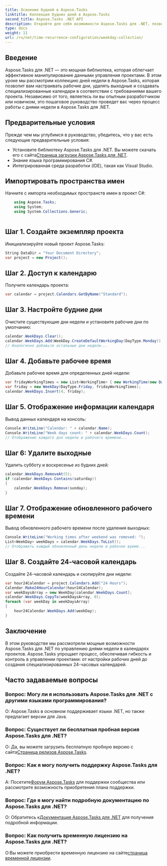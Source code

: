 ```yaml
---
title: Освоение будней в Aspose.Tasks
linktitle: Коллекция будних дней в Aspose.Tasks
second_title: Aspose.Tasks .NET API
description: Откройте для себя возможности Aspose.Tasks для .NET, позволяющие легко управлять буднями. Настраивайте рабочие дни, удаляйте выходные и с легкостью создавайте специализированные календари.
type: docs
weight: 11
url: /ru/net/time-recurrence-configuration/weekday-collection/
---
```

## Введение
Aspose.Tasks для .NET — это мощная библиотека, которая облегчает эффективное манипулирование данными управления проектами. В этом уроке мы рассмотрим коллекцию дней недели в Aspose.Tasks, которая позволит вам настраивать рабочие дни, удалять выходные и создавать специализированные календари в соответствии с требованиями вашего проекта. Независимо от того, являетесь ли вы опытным разработчиком или новичком, это пошаговое руководство проведет вас через процесс работы с днями недели в Aspose.Tasks для .NET.
## Предварительные условия
Прежде чем мы углубимся в руководство, убедитесь, что у вас есть следующие предварительные условия:
-  Установите библиотеку Aspose.Tasks для .NET. Вы можете скачать его с сайта[Страница загрузки Aspose.Tasks для .NET](https://releases.aspose.com/tasks/net/).
- Знание языка программирования C#.
- Интегрированная среда разработки (IDE), такая как Visual Studio.
## Импортировать пространства имен
Начните с импорта необходимых пространств имен в проект C#:
```csharp
    using Aspose.Tasks;
    using System;
    using System.Collections.Generic;
    
```
## Шаг 1. Создайте экземпляр проекта
Инициализируйте новый проект Aspose.Tasks:
```csharp
String DataDir = "Your Document Directory";
var project = new Project();
```
## Шаг 2. Доступ к календарю
Получите календарь проекта:
```csharp
var calendar = project.Calendars.GetByName("Standard");
```
## Шаг 3. Настройте будние дни
Очистите существующие дни недели и установите рабочие дни по умолчанию:
```csharp
calendar.WeekDays.Clear();
calendar.WeekDays.Add(WeekDay.CreateDefaultWorkingDay(DayType.Monday));
// Аналогично добавьте остальные дни недели...
```
## Шаг 4. Добавьте рабочее время
Добавьте рабочее время для определенных дней недели:
```csharp
var fridayWorkingTimes = new List<WorkingTime> { new WorkingTime(new DateTime(2020, 4, 13, 8, 0, 0), new DateTime(2020, 4, 13, 12, 0, 0)) };
var friday = new WeekDay(DayType.Friday, fridayWorkingTimes);
calendar.WeekDays.Insert(4, friday);
```
## Шаг 5. Отображение информации календаря
Вывод данных календаря на консоль:
```csharp
Console.WriteLine("Calendar: " + calendar.Name);
Console.WriteLine("Week days count: " + calendar.WeekDays.Count);
// Отображение каждого дня недели и рабочего времени...
```
## Шаг 6: Удалите выходные
Удалить субботу и воскресенье из будних дней:
```csharp
calendar.WeekDays.RemoveAt(5);
if (calendar.WeekDays.Contains(saturday))
{
    calendar.WeekDays.Remove(sunday);
}
```
## Шаг 7. Отображение обновленного рабочего времени
Вывод обновленного рабочего времени после удаления выходных:
```csharp
Console.WriteLine("Working times after weekend was removed: ");
List<WeekDay> weekDays = calendar.WeekDays.ToList();
// Отображать каждый обновленный день недели и рабочее время...
```
## Шаг 8. Создайте 24-часовой календарь
Создайте 24-часовой календарь и скопируйте дни недели:
```csharp
var hour24Calendar = project.Calendars.Add("24 Hours");
Calendar.Make24HourCalendar(hour24Calendar);
var weekDaysArray = new WeekDay[calendar.WeekDays.Count];
calendar.WeekDays.CopyTo(weekDaysArray, 0);
foreach (var weekDay in weekDaysArray)
{
    hour24Calendar.WeekDays.Add(weekDay);
}
```
## Заключение
В этом руководстве мы рассмотрели мощные возможности Aspose.Tasks для .NET по управлению днями недели в календарях проектов. Aspose.Tasks упрощает процесс, обеспечивая гибкость и контроль в управлении проектами: от настройки рабочих дней до создания специализированных 24-часовых календарей.
## Часто задаваемые вопросы
### Вопрос: Могу ли я использовать Aspose.Tasks для .NET с другими языками программирования?
О: Aspose.Tasks в основном поддерживает языки .NET, но также предлагает версии для Java.
### Вопрос: Существует ли бесплатная пробная версия Aspose.Tasks для .NET?
 О: Да, вы можете загрузить бесплатную пробную версию с сайта[Страница релизов Aspose.Tasks](https://releases.aspose.com/).
### Вопрос: Как я могу получить поддержку Aspose.Tasks для .NET?
 А: Посетите[Форум Aspose.Tasks](https://forum.aspose.com/c/tasks/15) для поддержки сообщества или рассмотрите возможность приобретения плана поддержки.
### Вопрос: Где я могу найти подробную документацию по Aspose.Tasks для .NET?
 О: Обратитесь к[Документация Aspose.Tasks для .NET](https://reference.aspose.com/tasks/net/) для получения подробной информации.
### Вопрос: Как получить временную лицензию на Aspose.Tasks для .NET?
 О:Вы можете приобрести временную лицензию на сайте[страница временной лицензии](https://purchase.aspose.com/temporary-license/).